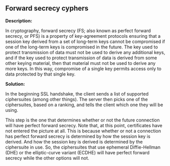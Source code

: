 Forward secrecy cyphers
-------

**Description:**

In cryptography, forward secrecy (FS; also known as perfect forward secrecy, or PFS) 
is a property of key-agreement protocols ensuring that a session key derived from a set 
of long-term keys cannot be compromised if one of the long-term keys is compromised in the
future. The key used to protect transmission of data must not be used to derive any 
additional keys, and if the key used to protect transmission of data is derived from some 
other keying material, then that material must not be used to derive any more keys. 
In this way, compromise of a single key permits access only to data protected by that 
single key.

**Solution:**

In the beginning SSL handshake, the client sends a list of supported ciphersuites
(among other things). The server then picks one of the ciphersuites, based on a ranking, 
and tells the client which one they will be using.

This step is the one that determines whether or not the future connection will have 
perfect forward secrecy. Note that, at this point, certificates have not entered the 
picture at all. This is because whether or not a connection has perfect forward secrecy 
is determined by how the session key is derived. And how the session key is derived is 
determined by the ciphersuite in use. So, the ciphersuites that use ephemeral 
Diffie-Hellman (DHE) or the elliptic-curve variant (ECDHE) will have perfect forward 
secrecy while the other options will not.



